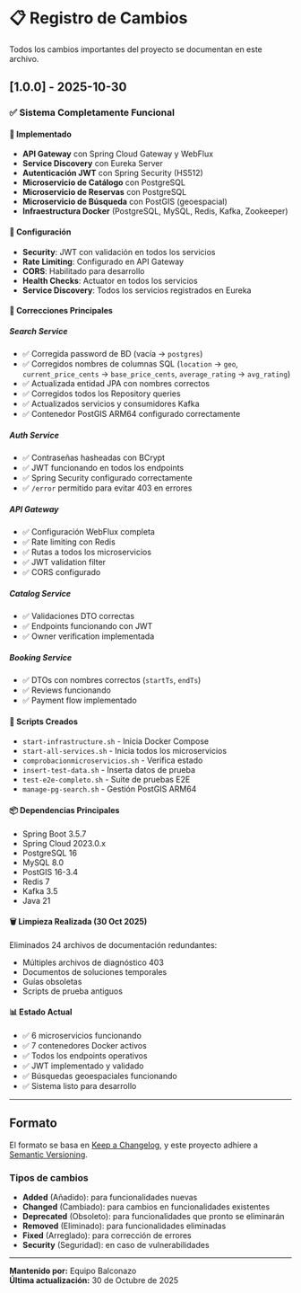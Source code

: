 # 📋 Registro de Cambios

Todos los cambios importantes del proyecto se documentan en este archivo.

## [1.0.0] - 2025-10-30

### ✅ Sistema Completamente Funcional

#### 🎯 Implementado
- **API Gateway** con Spring Cloud Gateway y WebFlux
- **Service Discovery** con Eureka Server
- **Autenticación JWT** con Spring Security (HS512)
- **Microservicio de Catálogo** con PostgreSQL
- **Microservicio de Reservas** con PostgreSQL
- **Microservicio de Búsqueda** con PostGIS (geoespacial)
- **Infraestructura Docker** (PostgreSQL, MySQL, Redis, Kafka, Zookeeper)

#### 🔧 Configuración
- **Security**: JWT con validación en todos los servicios
- **Rate Limiting**: Configurado en API Gateway
- **CORS**: Habilitado para desarrollo
- **Health Checks**: Actuator en todos los servicios
- **Service Discovery**: Todos los servicios registrados en Eureka

#### 🐛 Correcciones Principales

##### Search Service
- ✅ Corregida password de BD (vacía → `postgres`)
- ✅ Corregidos nombres de columnas SQL (`location` → `geo`, `current_price_cents` → `base_price_cents`, `average_rating` → `avg_rating`)
- ✅ Actualizada entidad JPA con nombres correctos
- ✅ Corregidos todos los Repository queries
- ✅ Actualizados servicios y consumidores Kafka
- ✅ Contenedor PostGIS ARM64 configurado correctamente

##### Auth Service
- ✅ Contraseñas hasheadas con BCrypt
- ✅ JWT funcionando en todos los endpoints
- ✅ Spring Security configurado correctamente
- ✅ `/error` permitido para evitar 403 en errores

##### API Gateway
- ✅ Configuración WebFlux completa
- ✅ Rate limiting con Redis
- ✅ Rutas a todos los microservicios
- ✅ JWT validation filter
- ✅ CORS configurado

##### Catalog Service
- ✅ Validaciones DTO correctas
- ✅ Endpoints funcionando con JWT
- ✅ Owner verification implementada

##### Booking Service
- ✅ DTOs con nombres correctos (`startTs`, `endTs`)
- ✅ Reviews funcionando
- ✅ Payment flow implementado

#### 📝 Scripts Creados
- `start-infrastructure.sh` - Inicia Docker Compose
- `start-all-services.sh` - Inicia todos los microservicios
- `comprobacionmicroservicios.sh` - Verifica estado
- `insert-test-data.sh` - Inserta datos de prueba
- `test-e2e-completo.sh` - Suite de pruebas E2E
- `manage-pg-search.sh` - Gestión PostGIS ARM64

#### 📦 Dependencias Principales
- Spring Boot 3.5.7
- Spring Cloud 2023.0.x
- PostgreSQL 16
- MySQL 8.0
- PostGIS 16-3.4
- Redis 7
- Kafka 3.5
- Java 21

#### 🗑️ Limpieza Realizada (30 Oct 2025)
Eliminados 24 archivos de documentación redundantes:
- Múltiples archivos de diagnóstico 403
- Documentos de soluciones temporales
- Guías obsoletas
- Scripts de prueba antiguos

#### 📊 Estado Actual
- ✅ 6 microservicios funcionando
- ✅ 7 contenedores Docker activos
- ✅ Todos los endpoints operativos
- ✅ JWT implementado y validado
- ✅ Búsquedas geoespaciales funcionando
- ✅ Sistema listo para desarrollo

---

## Formato

El formato se basa en [Keep a Changelog](https://keepachangelog.com/es-ES/1.0.0/),
y este proyecto adhiere a [Semantic Versioning](https://semver.org/lang/es/).

### Tipos de cambios
- **Added** (Añadido): para funcionalidades nuevas
- **Changed** (Cambiado): para cambios en funcionalidades existentes
- **Deprecated** (Obsoleto): para funcionalidades que pronto se eliminarán
- **Removed** (Eliminado): para funcionalidades eliminadas
- **Fixed** (Arreglado): para corrección de errores
- **Security** (Seguridad): en caso de vulnerabilidades

---

**Mantenido por:** Equipo Balconazo  
**Última actualización:** 30 de Octubre de 2025


